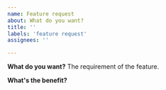 ```yaml
---
name: Feature request
about: What do you want?
title: ''
labels: 'feature request'
assignees: ''

---
```


**What do you want?**
The requirement of the feature.

**What's the benefit?**
